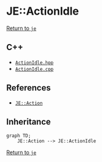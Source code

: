# JE::ActionIdle

[Return to `je`](/docs/je.md)

## C++

- [`ActionIdle.hpp`](/src/je/ActionIdle.hpp)
- [`ActionIdle.cpp`](/src/je/ActionIdle.cpp)

## References

- [`JE::Action`](/docs/je/Action.md)

## Inheritance

```mermaid
graph TD;
    JE::Action --> JE::ActionIdle
```

[Return to `je`](/docs/je.md)